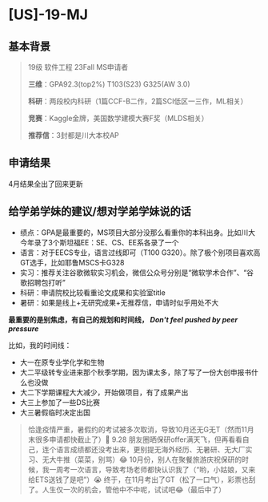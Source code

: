 # \[US\]-19-MJ

## 基本背景

>19级 软件工程 23Fall MS申请者
>
>**三维**：GPA92.3(top2%)  T103(S23)  G325(AW 3.0)
>
>**科研**：两段校内科研（1篇CCF-B二作，2篇SCI低区一三作，ML相关）
>
>**竞赛**：Kaggle金牌，美国数学建模大赛F奖（MLDS相关）
>
>**推荐信**：3封都是川大本校AP

## 申请结果

4月结果全出了回来更新

## **给学弟学妹的建议/想对学弟学妹说的话**

+ 绩点：GPA是最重要的，MS项目大部分没那么看重你的本科出身。比如川大今年录了3个斯坦福EE：SE、CS、EE系各录了一个
+ 语言：对于EECS专业，语言过线即可（T100 G320）。除了极个别项目喜欢高GT选手，比如耶鲁MSCS卡G328
+ 实习：推荐关注谷歌微软实习机会，微信公众号分别是“微软学术合作”、“谷歌招聘包打听”
+ 科研：申请院校比较看重论文成果和实验室title
+ 暑研：如果是线上+无研究成果+无推荐信，申请时似乎用处不大

**最重要的是别焦虑，有自己的规划和时间线， _Don't feel pushed by peer pressure_**

比如，我的时间线：
+ 大一在原专业学化学和生物
+ 大二平级转专业进来那个秋季学期，因为课太多，除了写了一份大创申报书什么也没做
+ 大二下学期课程大大减少，开始做项目，有了成果产出
+ 大三上参加了一些DS比赛
+ 大三暑假临时决定出国

> 恰逢疫情严重，暑假约的考试被多次取消，导致10月还无G无T（然而11月末很多申请都快截止了）🥲
> 9.28 朋友圈晒保研offer满天飞，但再看看自己，连个语言成绩都还没考出来，更别提无海外经历、无暑研、无大厂实习、无大牛推（菜菜，别骂）😂
> 10月份，别人在聚餐旅游庆祝保研的时候，我一周考一次语言，导致考场老师都快认识我了（“哟，小姑娘，又来给ETS送钱了是吧”）😭
> 终于，在11月考出了GT（松了一口气），彩票也刮了。人生仅一次的机会，管他中不中呢，试试吧😂（最后中了）

